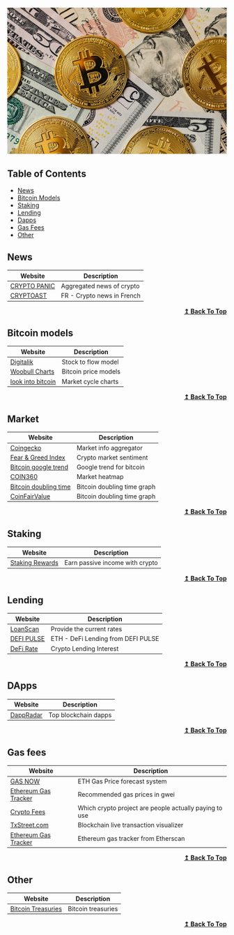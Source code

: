 ![Repository Banner](header-pexels-karolina-grabowska.jpg)


## Table of Contents
- [News](#news)
- [Bitcoin Models](#Bitcoin%20Models)
- [Staking](#staking)
- [Lending](#lending)
- [Dapps](#dapps)
- [Gas Fees](#gas%20fees)
- [Other](#other)


## News
| Website| Description |
| -------| --------- |
| [CRYPTO PANIC](https://cryptopanic.com/)| Aggregated news of crypto  |
| [CRYPTOAST](https://cryptoast.fr/actu/) | FR - Crypto news in French |

<div align="right">
    <b><a href="#table-of-contents">↥ Back To Top</a></b>
</div>

## Bitcoin models
| Website| Description |
| -------| --------- |
| [Digitalik](https://digitalik.net/btc/)| Stock to flow model |
| [Woobull Charts](https://charts.woobull.com/bitcoin-price-models/)| Bitcoin price models |
| [look into bitcoin](https://www.lookintobitcoin.com/charts/)| Market cycle charts |

<div align="right">
    <b><a href="#table-of-contents">↥ Back To Top</a></b>
</div>


## Market
| Website| Description |
| -------| --------- |
| [Coingecko](https://www.coingecko.com/) | Market info aggregator |
| [Fear & Greed Index](https://alternative.me/crypto/fear-and-greed-index/) | Crypto market sentiment |
| [Bitcoin google trend](https://trends.google.com/trends/explore?date=all&q=bitcoin) | Google trend for bitcoin |
| [COIN360](https://coin360.com/)| Market heatmap |
| [Bitcoin doubling time](https://casebitcoin.com/charts#doubling_time) | Bitcoin doubling time graph |
| [CoinFairValue](https://www.coinfairvalue.com/) | Bitcoin doubling time graph |


<div align="right">
    <b><a href="#table-of-contents">↥ Back To Top</a></b>
</div>

## Staking
| Website| Description |
| -------| --------- |
| [Staking Rewards](https://www.stakingrewards.com/)| Earn passive income with crypto |

<div align="right">
    <b><a href="#table-of-contents">↥ Back To Top</a></b>
</div>

## Lending
| Website| Description |
| -------| --------- |
| [LoanScan](https://loanscan.io/)| Provide the current rates |
| [DEFI PULSE](https://defipulse.com/defi-lending)| ETH - DeFi Lending from DEFI PULSE |
| [DeFi Rate](https://defirate.com/lend/)| Crypto Lending Interest |

<div align="right">
    <b><a href="#table-of-contents">↥ Back To Top</a></b>
</div>

## DApps
| Website| Description |
| -------| --------- |
| [DappRadar](https://dappradar.com/rankings)| Top blockchain dapps |

<div align="right">
    <b><a href="#table-of-contents">↥ Back To Top</a></b>
</div>


## Gas fees
| Website| Description |
| -------| --------- |
| [GAS NOW](https://www.gasnow.org/)| ETH Gas Price forecast system |
| [Ethereum Gas Tracker](https://ethgasstation.info/)| Recommended gas prices in gwei |
| [Crypto Fees](https://cryptofees.info/)| Which crypto project are people actually paying to use |
| [TxStreet.com](https://txstreet.com/)| Blockchain live transaction visualizer |
| [Ethereum Gas Tracker](https://txstreet.com/)| Ethereum gas tracker from Etherscan |

<div align="right">
    <b><a href="#table-of-contents">↥ Back To Top</a></b>
</div>


## Other
| Website| Description |
| -------| --------- |
| [Bitcoin Treasuries](https://bitcointreasuries.org/)| Bitcoin treasuries |

<div align="right">
    <b><a href="#table-of-contents">↥ Back To Top</a></b>
</div>
